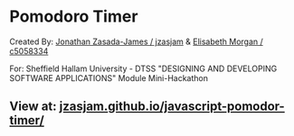 # Pomodoro Timer

Created By: [Jonathan Zasada-James / jzasjam](https://github.com/jzasjam) & [Elisabeth Morgan / c5058334](https://github.com/c5058334)

For: Sheffield Hallam University - DTSS "DESIGNING AND DEVELOPING SOFTWARE APPLICATIONS" Module Mini-Hackathon

## View at: [jzasjam.github.io/javascript-pomodor-timer/](https://jzasjam.github.io/javascript-pomodor-timer/)
